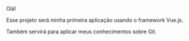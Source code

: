 Olá!

Esse projeto será minha primeira aplicação usando o framework Vue.js.

Também servirá para aplicar meus conhecimentos sobre Git.